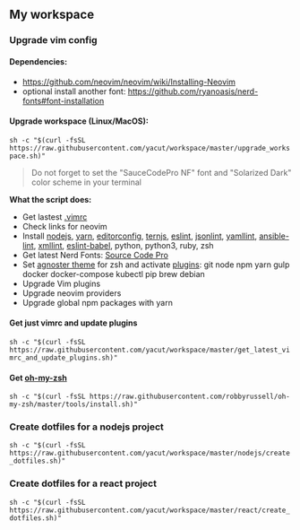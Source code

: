 ## My workspace

### Upgrade vim config

#### Dependencies:
- https://github.com/neovim/neovim/wiki/Installing-Neovim
- optional install another font: https://github.com/ryanoasis/nerd-fonts#font-installation

#### Upgrade workspace (Linux/MacOS):

`sh -c "$(curl -fsSL https://raw.githubusercontent.com/yacut/workspace/master/upgrade_workspace.sh)"`

> Do not forget to set the "SauceCodePro NF" font and "Solarized Dark" color scheme in your terminal

**What the script does:**

- Get lastest [.vimrc](https://github.com/yacut/workspace/blob/master/.vimrc)
- Check links for neovim
- Install [nodejs](https://nodejs.org/en/download/package-manager/), [yarn](https://yarnpkg.com/en/docs/install), [editorconfig](http://editorconfig.org/), [ternjs](https://ternjs.net/), [eslint](http://eslint.org/), [jsonlint](http://jsonlint.com/), [yamllint](http://www.yamllint.com/), [ansible-lint](https://github.com/willthames/ansible-lint), [xmllint](http://xmlsoft.org/xmllint.html), [eslint-babel](https://github.com/babel/babel-eslint), python, python3, ruby, zsh
- Get latest Nerd Fonts: [Source Code Pro](https://github.com/ryanoasis/nerd-fonts/blob/master/patched-fonts/SourceCodePro/font-info.md)
- Set [agnoster theme](https://github.com/robbyrussell/oh-my-zsh/wiki/Themes#agnoster) for zsh and activate [plugins](https://github.com/robbyrussell/oh-my-zsh/tree/master/plugins): git node npm yarn gulp docker docker-compose kubectl pip brew debian
- Upgrade Vim plugins
- Upgrade neovim providers
- Upgrade global npm packages with yarn

#### Get just vimrc and update plugins

`sh -c "$(curl -fsSL https://raw.githubusercontent.com/yacut/workspace/master/get_latest_vimrc_and_update_plugins.sh)"`

#### Get [oh-my-zsh](https://github.com/robbyrussell/oh-my-zsh)

`sh -c "$(curl -fsSL https://raw.githubusercontent.com/robbyrussell/oh-my-zsh/master/tools/install.sh)"`

### Create dotfiles for a nodejs project

`sh -c "$(curl -fsSL https://raw.githubusercontent.com/yacut/workspace/master/nodejs/create_dotfiles.sh)"`

### Create dotfiles for a react project

`sh -c "$(curl -fsSL https://raw.githubusercontent.com/yacut/workspace/master/react/create_dotfiles.sh)"`

